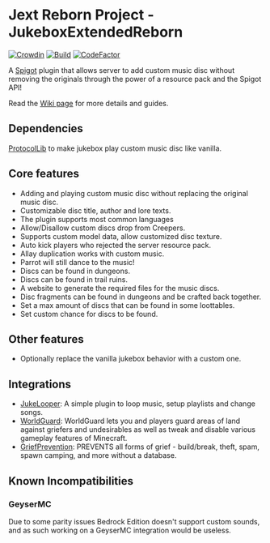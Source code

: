 # Jext Reborn Project - JukeboxExtendedReborn

[![Crowdin](https://badges.crowdin.net/jext-reborn/localized.svg)](https://crowdin.com/project/jext-reborn)
[![Build](https://github.com/spartacus04/jext-reborn/actions/workflows/gradle.yml/badge.svg?branch=master&event=push)](https://github.com/spartacus04/jext-reborn/actions/workflows/gradle.yml)
[![CodeFactor](https://www.codefactor.io/repository/github/spartacus04/jext-reborn/badge)](https://www.codefactor.io/repository/github/spartacus04/jext-reborn)

A [Spigot](https://www.spigotmc.org/) plugin that allows server to add custom music disc without removing the originals through the power of a resource pack and the Spigot API!

Read the [Wiki page](https://github.com/spartacus04/jext-reborn/wiki) for more details and guides.

## Dependencies

[ProtocolLib](https://www.spigotmc.org/resources/protocollib.1997/) to make jukebox play custom music disc like vanilla.

## Core features

- Adding and playing custom music disc without replacing the original music disc.
- Customizable disc title, author and lore texts.
- The plugin supports most common languages
- Allow/Disallow custom discs drop from Creepers.
- Supports custom model data, allow customized disc texture.
- Auto kick players who rejected the server resource pack.
- Allay duplication works with custom music.
- Parrot will still dance to the music!
- Discs can be found in dungeons.
- Discs can be found in trail ruins.
- A website to generate the required files for the music discs.
- Disc fragments can be found in dungeons and be crafted back together.
- Set a max amount of discs that can be found in some loottables.
- Set custom chance for discs to be found.

## Other features

- Optionally replace the vanilla jukebox behavior with a custom one.

## Integrations

- [JukeLooper](https://www.spigotmc.org/resources/jukelooper.72895/): A simple plugin to loop music, setup playlists and change songs.
- [WorldGuard](https://dev.bukkit.org/projects/worldguard): WorldGuard lets you and players guard areas of land against griefers and undesirables as well as tweak and disable various gameplay features of Minecraft.
- [GriefPrevention](https://www.spigotmc.org/resources/griefprevention.1884/): PREVENTS all forms of grief - build/break, theft, spam, spawn camping, and more without a database.

## Known Incompatibilities

### GeyserMC

Due to some parity issues Bedrock Edition doesn't support custom sounds, and as such working on a GeyserMC integration would be useless.

